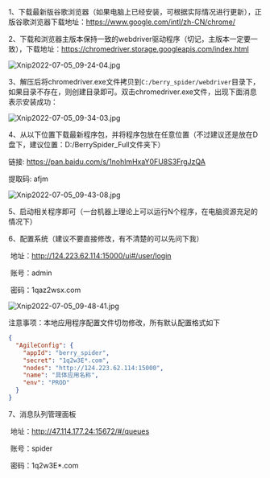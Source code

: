 1、下载最新版谷歌浏览器（如果电脑上已经安装，可根据实际情况进行更新），正版谷歌浏览器下载地址：https://www.google.com/intl/zh-CN/chrome/

2、下载和浏览器主版本保持一致的webdriver驱动程序（切记，主版本一定要一致），下载地址：https://chromedriver.storage.googleapis.com/index.html

![Xnip2022-07-05_09-24-04.jpg](https://s2.loli.net/2022/07/05/EWauoRrk9fCSU2T.jpg)

3、解压后将chromedriver.exe文件拷贝到`C:/berry_spider/webdriver`目录下，如果目录不存在，则创建目录即可。双击chromedriver.exe文件，出现下面消息表示安装成功：

![Xnip2022-07-05_09-34-03.jpg](https://s2.loli.net/2022/07/05/hr6EHKfuWSzAoZ4.jpg)

4、从以下位置下载最新程序包，并将程序包放在任意位置（不过建议还是放在D盘下，建议位置：D:/BerrySpider_Full文件夹下）

链接: https://pan.baidu.com/s/1nohlmHxaY0FU8S3FrgJzQA 

提取码: afjm

![Xnip2022-07-05_09-43-08.jpg](https://s2.loli.net/2022/07/05/gUBKNPxpcIMTkFz.jpg)

5、启动相关程序即可（一台机器上理论上可以运行N个程序，在电脑资源充足的情况下）

6、配置系统（建议不要直接修改，有不清楚的可以先问下我）

​	地址：http://124.223.62.114:15000/ui#/user/login

​	账号：admin

​	密码：1qaz2wsx.com

![Xnip2022-07-05_09-48-41.jpg](https://s2.loli.net/2022/07/05/1t2JaqlX7uMT6bg.jpg)

注意事项：本地应用程序配置文件切勿修改，所有默认配置格式如下

```json
{
  "AgileConfig": {
    "appId": "berry_spider",
    "secret": "1q2w3E*.com",
    "nodes": "http://124.223.62.114:15000",
    "name": "具体应用名称",
    "env": "PROD"
  }
}
```

7、消息队列管理面板

​	地址：http://47.114.177.24:15672/#/queues

​	账号：spider

​	密码：1q2w3E*.com